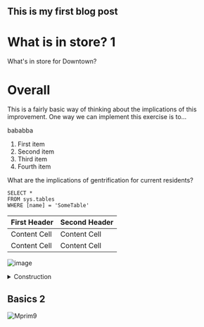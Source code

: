 ## This is my first blog post
<h1>What is in store? 1</h1>
What's in store for Downtown?

# Overall 

This is a fairly basic way of thinking about the implications of this improvement. One way we can implement this exercise is to...

bababba

1. First item
2. Second item
3. Third item
4. Fourth item

What are the implications of gentrification for current residents?
 ```tsql
 SELECT *
 FROM sys.tables
 WHERE [name] = 'SomeTable'
 ```
 
 | First Header  | Second Header |
| ------------- | ------------- |
| Content Cell  | Content Cell  |
| Content Cell  | Content Cell  |

![image](https://user-images.githubusercontent.com/94587267/144359745-166285cc-c817-4953-8730-680918ef84a8.png)

<details><summary>Construction</summary>
<p>

#### We can hide anything, even code!

    ```ruby
      puts "Hello World"
 
 ![Mprim9](https://user-images.githubusercontent.com/94587267/144357623-31c34304-3820-43cd-b70d-093090895e78.png)

    ```

</p>
</details>

<h2>Basics 2</h2>
 
![Mprim9](https://user-images.githubusercontent.com/94587267/144357623-31c34304-3820-43cd-b70d-093090895e78.png)
